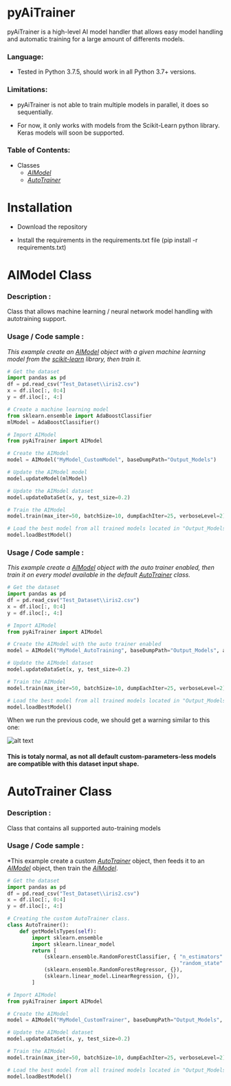 # pyAiTrainer
pyAiTrainer is a high-level AI model handler that allows easy model handling and automatic training for a large amount of differents models.

### Language: ### 

- Tested in Python 3.7.5, should work in all Python 3.7+ versions.

### Limitations: ###

- pyAiTrainer is not able to train multiple models in parallel, it does so sequentially.

- For now, it only works with models from the Scikit-Learn python library. Keras models will soon be supported.

### Table of Contents: ###

- Classes
  - [*AIModel*](https://github.com/FanaticPythoner/pyAiTrainer#aimodel-class)
  - [*AutoTrainer*](https://github.com/FanaticPythoner/pyAiTrainer#autotrainer-class)
  
# Installation

- Download the repository

- Install the requirements in the requirements.txt file (pip install -r requirements.txt)

# AIModel Class

### Description : ###
Class that allows machine learning / neural network model handling with autotraining support.

### Usage / Code sample : ###
*This example create an [*AIModel*](https://github.com/FanaticPythoner/pyAiTrainer#aimodel-class) object with a given machine learning model from the [*scikit-learn*](https://pypi.org/project/scikit-learn/) library, then train it.*
```python
# Get the dataset
import pandas as pd
df = pd.read_csv("Test_Dataset\\iris2.csv")
x = df.iloc[:, 0:4]
y = df.iloc[:, 4:]

# Create a machine learning model
from sklearn.ensemble import AdaBoostClassifier
mlModel = AdaBoostClassifier()

# Import AIModel
from pyAiTrainer import AIModel

# Create the AIModel
model = AIModel("MyModel_CustomModel", baseDumpPath="Output_Models")

# Update the AIModel model
model.updateModel(mlModel)

# Update the AIModel dataset
model.updateDataSet(x, y, test_size=0.2)

# Train the AIModel
model.train(max_iter=50, batchSize=10, dumpEachIter=25, verboseLevel=2)

# Load the best model from all trained models located in "Output_Models/MyModel_CustomModel"
model.loadBestModel()
```

### Usage / Code sample : ###
*This example create a [*AIModel*](https://github.com/FanaticPythoner/pyAiTrainer#aimodel-class) object with the auto trainer enabled, then train it on every model available in the default [*AutoTrainer*](https://github.com/FanaticPythoner/pyMagicBytes#autotrainer-class) class.*
```python
# Get the dataset
import pandas as pd
df = pd.read_csv("Test_Dataset\\iris2.csv")
x = df.iloc[:, 0:4]
y = df.iloc[:, 4:]

# Import AIModel
from pyAiTrainer import AIModel

# Create the AIModel with the auto trainer enabled
model = AIModel("MyModel_AutoTraining", baseDumpPath="Output_Models", autoTrainer=True)

# Update the AIModel dataset
model.updateDataSet(x, y, test_size=0.2)

# Train the AIModel
model.train(max_iter=50, batchSize=10, dumpEachIter=25, verboseLevel=2)

# Load the best model from all trained models located in "Output_Models/MyModel_AutoTraining"
model.loadBestModel()
```

When we run the previous code, we should get a warning similar to this one:

![alt text](https://i.imgur.com/p4lbi1o.png)

#### This is totaly normal, as not all default custom-parameters-less models are compatible with this dataset input shape. #### 


# AutoTrainer Class

### Description : ###
Class that contains all supported auto-training models

### Usage / Code sample : ###
*This example create a custom [*AutoTrainer*](https://github.com/FanaticPythoner/pyMagicBytes#autotrainer-class) object, then feeds it to an [*AIModel*](https://github.com/FanaticPythoner/pyAiTrainer#aimodel-class) object, then train the [*AIModel*](https://github.com/FanaticPythoner/pyMagicBytes#aimodel-class).
```python
# Get the dataset
import pandas as pd
df = pd.read_csv("Test_Dataset\\iris2.csv")
x = df.iloc[:, 0:4]
y = df.iloc[:, 4:]

# Creating the custom AutoTrainer class.
class AutoTrainer():
    def getModelsTypes(self):
        import sklearn.ensemble
        import sklearn.linear_model
        return [
            (sklearn.ensemble.RandomForestClassifier, { "n_estimators": 100,
                                                        "random_state": 42 }),
            (sklearn.ensemble.RandomForestRegressor, {}),
            (sklearn.linear_model.LinearRegression, {}),
        ]

# Import AIModel
from pyAiTrainer import AIModel

# Create the AIModel
model = AIModel("MyModel_CustomTrainer", baseDumpPath="Output_Models", autoTrainer=True, autoTrainerInstance=AutoTrainer())

# Update the AIModel dataset
model.updateDataSet(x, y, test_size=0.2)

# Train the AIModel
model.train(max_iter=50, batchSize=10, dumpEachIter=25, verboseLevel=2)

# Load the best model from all trained models located in "Output_Models/MyModel_CustomTrainer"
model.loadBestModel()
```
